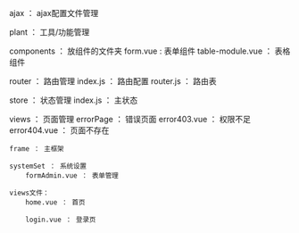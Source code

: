 

ajax ： ajax配置文件管理

plant ： 工具/功能管理

components ： 放组件的文件夹
	form.vue : 表单组件
	table-module.vue ： 表格组件

router ： 路由管理
	index.js ： 路由配置
	router.js ： 路由表

store ： 状态管理
	index.js ： 主状态

views ： 页面管理
	errorPage ： 错误页面
		error403.vue ： 权限不足
		error404.vue ： 页面不存在
	
	frame ： 主框架
	
	systemSet ： 系统设置
		formAdmin.vue ： 表单管理

	views文件：
		home.vue ： 首页
		
		login.vue ： 登录页